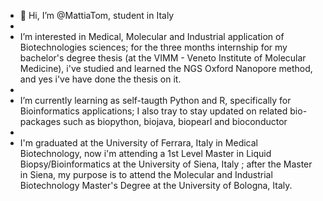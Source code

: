- 👋 Hi, I’m @MattiaTom, student in Italy
- 
-  I’m interested in Medical, Molecular and Industrial application of Biotechnologies sciences; for the three months internship for my bachelor's degree thesis (at the VIMM - Veneto Institute of Molecular Medicine), i've studied and learned the NGS Oxford Nanopore method, and yes i've have done the thesis on it.
-  
-  I’m currently learning as self-taugth Python and R, specifically for Bioinformatics applications; I also tray to stay updated on related bio-packages such as biopython, biojava, biopearl and bioconductor
-  
-  I'm graduated at the University of Ferrara, Italy in Medical Biotechnology, now i'm attending a 1st Level Master in Liquid Biopsy/Bioinformatics at the University of Siena, Italy ; after the Master in Siena, my purpose is to attend the Molecular and Industrial Biotechnology Master's Degree at the University of Bologna, Italy.
